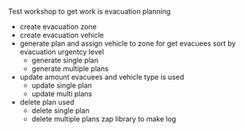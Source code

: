 Test workshop to get work is evacuation planning 
- create evacuation zone
- create evacuation vehicle
- generate plan and assign vehicle to zone for get evacuees sort by evacuation urgentcy level
   - generate single plan
   - generate multiple plans
- update amount evacuees and vehicle type is used
   - update single plan
   - update multi plans
- delete plan used
   - delete single plan
   - delete multiple plans
zap library to make log
